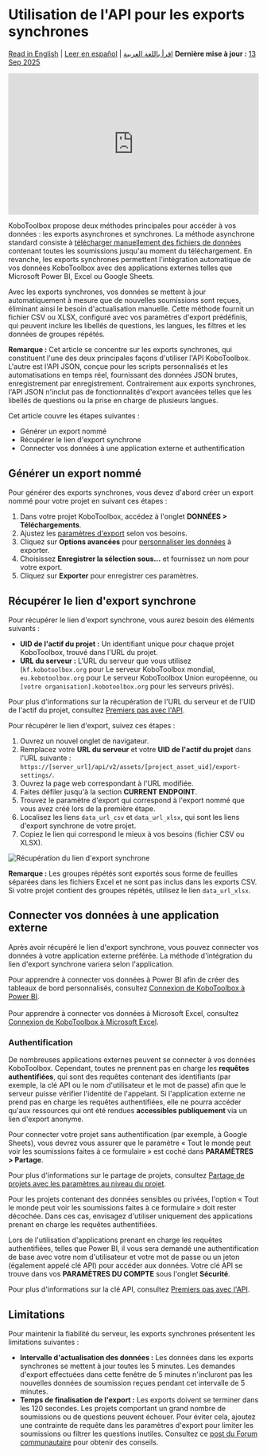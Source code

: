 # Utilisation de l'API pour les exports synchrones
<a href="../synchronous_exports.html">Read in English</a> | <a href="../es/synchronous_exports.html">Leer en español</a> | <a href="../ar/synchronous_exports.html">اقرأ باللغة العربية</a>
**Dernière mise à jour :** <a href="https://github.com/kobotoolbox/docs/blob/a4e0388d846fe94926c32f6dacb82b6e34c7f102/source/synchronous_exports.md" class="reference">13 Sep 2025</a>

<iframe src="https://www.youtube.com/embed/qrkLi3VixVs?si=UXE40HQX2jEQrjBs" style="width: 100%; aspect-ratio: 16 / 9; height: auto; border: 0;" title="YouTube video player" frameborder="0" allow="accelerometer; autoplay; clipboard-write; encrypted-media; gyroscope; picture-in-picture; web-share" allowfullscreen></iframe>

KoboToolbox propose deux méthodes principales pour accéder à vos données : les exports asynchrones et synchrones. La méthode asynchrone standard consiste à [télécharger manuellement des fichiers de données](export_download.md) contenant toutes les soumissions jusqu'au moment du téléchargement. En revanche, les exports synchrones permettent l'intégration automatique de vos données KoboToolbox avec des applications externes telles que Microsoft Power BI, Excel ou Google Sheets.

Avec les exports synchrones, vos données se mettent à jour automatiquement à mesure que de nouvelles soumissions sont reçues, éliminant ainsi le besoin d'actualisation manuelle. Cette méthode fournit un fichier CSV ou XLSX, configuré avec vos paramètres d'export prédéfinis, qui peuvent inclure les libellés de questions, les langues, les filtres et les données de groupes répétés.

<p class="note">
    <strong>Remarque :</strong> Cet article se concentre sur les exports synchrones, qui constituent l'une des deux principales façons d'utiliser l'API KoboToolbox. L'autre est l'API JSON, conçue pour les scripts personnalisés et les automatisations en temps réel, fournissant des données JSON brutes, enregistrement par enregistrement. Contrairement aux exports synchrones, l'API JSON n'inclut pas de fonctionnalités d'export avancées telles que les libellés de questions ou la prise en charge de plusieurs langues.
</p>

Cet article couvre les étapes suivantes :

- Générer un export nommé
- Récupérer le lien d'export synchrone
- Connecter vos données à une application externe et authentification
  
## Générer un export nommé

Pour générer des exports synchrones, vous devez d'abord créer un export nommé pour votre projet en suivant ces étapes :

1. Dans votre projet KoboToolbox, accédez à l'onglet **DONNÉES > Téléchargements**.
2. Ajustez les [paramètres d'export](export_download.md) selon vos besoins.
3. Cliquez sur **Options avancées** pour [personnaliser les données](advanced_export.md) à exporter.
4. Choisissez **Enregistrer la sélection sous…** et fournissez un nom pour votre export.
5. Cliquez sur **Exporter** pour enregistrer ces paramètres.

## Récupérer le lien d'export synchrone

Pour récupérer le lien d'export synchrone, vous aurez besoin des éléments suivants :

- **UID de l'actif du projet :** Un identifiant unique pour chaque projet KoboToolbox, trouvé dans l'URL du projet.
- **URL du serveur :** L'URL du serveur que vous utilisez (`kf.kobotoolbox.org` pour Le serveur KoboToolbox mondial, `eu.kobotoolbox.org` pour Le serveur KoboToolbox Union européenne, ou `[votre organisation].kobotoolbox.org` pour les serveurs privés).

<p class="note">
    Pour plus d'informations sur la récupération de l'URL du serveur et de l'UID de l'actif du projet, consultez <a href="api.html">Premiers pas avec l'API</a>.
</p>

Pour récupérer le lien d'export, suivez ces étapes :

1. Ouvrez un nouvel onglet de navigateur.
2. Remplacez votre **URL du serveur** et votre **UID de l'actif du projet** dans l'URL suivante : `https://[server_url]/api/v2/assets/[project_asset_uid]/export-settings/`.
3. Ouvrez la page web correspondant à l'URL modifiée.
4. Faites défiler jusqu'à la section **CURRENT ENDPOINT**.
5. Trouvez le paramètre d'export qui correspond à l'export nommé que vous avez créé lors de la première étape.
6. Localisez les liens `data_url_csv` et `data_url_xlsx`, qui sont les liens d'export synchrone de votre projet.
7. Copiez le lien qui correspond le mieux à vos besoins (fichier CSV ou XLSX).

![Récupération du lien d'export synchrone](images/synchronous_exports/export_link.png)

<p class="note">
    <strong>Remarque :</strong> Les groupes répétés sont exportés sous forme de feuilles séparées dans les fichiers Excel et ne sont pas inclus dans les exports CSV. Si votre projet contient des groupes répétés, utilisez le lien <code>data_url_xlsx</code>.
</p>

## Connecter vos données à une application externe

Après avoir récupéré le lien d'export synchrone, vous pouvez connecter vos données à votre application externe préférée. La méthode d'intégration du lien d'export synchrone variera selon l'application.

<p class="note">
    Pour apprendre à connecter vos données à Power BI afin de créer des tableaux de bord personnalisés, consultez <a href="pulling_data_into_powerbi.html">Connexion de KoboToolbox à Power BI</a>. 
    <br><br>
    Pour apprendre à connecter vos données à Microsoft Excel, consultez <a href="pulling_data_into_excelquery.html">Connexion de KoboToolbox à Microsoft Excel</a>.
</p>

### Authentification

De nombreuses applications externes peuvent se connecter à vos données KoboToolbox. Cependant, toutes ne prennent pas en charge les **requêtes authentifiées**, qui sont des requêtes contenant des identifiants (par exemple, la clé API ou le nom d'utilisateur et le mot de passe) afin que le serveur puisse vérifier l'identité de l'appelant. Si l'application externe ne prend pas en charge les requêtes authentifiées, elle ne pourra accéder qu'aux ressources qui ont été rendues **accessibles publiquement** via un lien d'export anonyme.

Pour connecter votre projet sans authentification (par exemple, à Google Sheets), vous devrez vous assurer que le paramètre « Tout le monde peut voir les soumissions faites à ce formulaire » est coché dans **PARAMÈTRES > Partage**.

<p class="note">
    Pour plus d'informations sur le partage de projets, consultez <a href="project_sharing_settings.html">Partage de projets avec les paramètres au niveau du projet</a>.
</p>

Pour les projets contenant des données sensibles ou privées, l'option « Tout le monde peut voir les soumissions faites à ce formulaire » doit rester décochée. Dans ces cas, envisagez d'utiliser uniquement des applications prenant en charge les requêtes authentifiées.

Lors de l'utilisation d'applications prenant en charge les requêtes authentifiées, telles que Power BI, il vous sera demandé une authentification de base avec votre nom d'utilisateur et votre mot de passe ou un jeton (également appelé clé API) pour accéder aux données. Votre clé API se trouve dans vos **PARAMÈTRES DU COMPTE** sous l'onglet **Sécurité**.

<p class="note">
    Pour plus d'informations sur la clé API, consultez <a href="api.html">Premiers pas avec l'API</a>.
</p>

## Limitations

Pour maintenir la fiabilité du serveur, les exports synchrones présentent les limitations suivantes :

- **Intervalle d'actualisation des données :** Les données dans les exports synchrones se mettent à jour toutes les 5 minutes. Les demandes d'export effectuées dans cette fenêtre de 5 minutes n'incluront pas les nouvelles données de soumission reçues pendant cet intervalle de 5 minutes.
- **Temps de finalisation de l'export :** Les exports doivent se terminer dans les 120 secondes. Les projets comportant un grand nombre de soumissions ou de questions peuvent échouer. Pour éviter cela, ajoutez une contrainte de requête dans les paramètres d'export pour limiter les soumissions ou filtrer les questions inutiles. Consultez ce [post du Forum communautaire](https://community.kobotoolbox.org/t/how-to-download-data-between-two-dates-from-date-to-date/25569/4) pour obtenir des conseils.